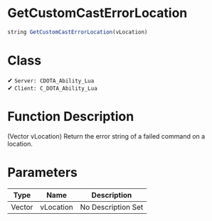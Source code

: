 # GetCustomCastErrorLocation
```js
string GetCustomCastErrorLocation(vLocation)
```
# Class
✔ `Server: CDOTA_Ability_Lua`  
✔ `Client: C_DOTA_Ability_Lua`  

# Function Description
(Vector vLocation) Return the error string of a failed command on a location.
# Parameters
Type|Name|Description
--|--|--
Vector|vLocation|No Description Set
